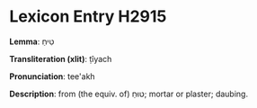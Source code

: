 # Lexicon Entry H2915

**Lemma**: טִיחַ

**Transliteration (xlit)**: ṭîyach

**Pronunciation**: tee'akh

**Description**:
from (the equiv. of) טוּחַ; mortar or plaster; daubing.
